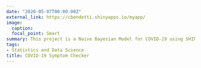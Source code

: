 ```yaml
---
date: "2020-05-07T00:00:00Z"
external_link: https://cbendetti.shinyapps.io/myapp/
image:
  caption:
  focal_point: Smart
summary: This project is a Naive Bayesian Model for COVID-19 using SHINY.
tags:
- Statistics and Data Science
title: COVID-19 Symptom Checker
---
```

